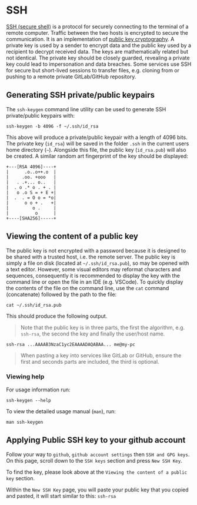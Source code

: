 # SSH
[SSH (secure shell)](https://www.ssh.com/ssh/) is a protocol for securely connecting to the terminal of a remote computer. Traffic between the two hosts is encrypted to secure the communication.
It is an implementation of [public key cryptography](https://www.globalsign.com/en/ssl-information-center/what-is-public-key-cryptography).
A private key is used by a sender to encrypt data and the public key used by a recipient to decrypt received data.
The keys are mathematically related but not identical.
The private key should be closely guarded, revealing a private key could lead to impersonation and data breaches.
Some services use SSH for secure but short-lived sessions to transfer files, e.g. cloning from or pushing to a remote private GitLab/GitHub repository.

## Generating SSH private/public keypairs
The `ssh-keygen` command line utility can be used to generate SSH private/public keypairs with:
```shell
ssh-keygen -b 4096 -f ~/.ssh/id_rsa
```
This above will produce a private/public keypair with a length of 4096 bits. The private key (`id_rsa`) will be saved in the folder `.ssh` in the current users home directory (`~`).
Alongside this file, the public key (`id_rsa.pub`) will also be created.
A similar random art fingerprint of the key should be displayed:
```
+---[RSA 4096]----+
|      .o..o++.o  |
|     .oo. +ooo   |
|   . .+... o..   |
|  . o .* o . + . |
|   o .o S = + E +|
|  .  . = O o = *o|
|      o o + .   +|
|         o .     |
|          o      |
+----[SHA256]-----+
```

## Viewing the content of a public key
The public key is not encrypted with a password because it is designed to be shared with a trusted host, i.e. the remote server.
The public key is simply a file on disk (located at `~/.ssh/id_rsa.pub`), so may be opened with a text editor.
However, some visual editors may reformat characters and sequences, consequently it is recommended to display the key with the command line or open the file in an IDE (e.g. VSCode).
To quickly display the contents of the file on the command line, use the `cat` command (concatenate) followed by the path to the file:
```shell
cat ~/.ssh/id_rsa.pub
```
This should produce the following output.
> Note that the public key is in three parts, the first the algorithm, e.g. `ssh-rsa`, the second the key and finally the user/host name.
```
ssh-rsa ...AAAAB3NzaC1yc2EAAAADAQABAA... me@my-pc
```
> When pasting a key into services like GitLab or GitHub, ensure the first and seconds parts are included, the third is optional.

### Viewing help
For usage information run:
```shell
ssh-keygen --help
```

To view the detailed usage manual (`man`), run:
```shell
man ssh-keygen
```

## Applying Public SSH key to your github account
Follow your way to `github`, `github account settings` then `SSH and GPG keys`.
On this page, scroll down to the `SSH keys` section and press `New SSH Key`.

To find the key, please look above at the `Viewing the content of a public key` section.

Within the `New SSH Key` page, you will paste your public key that you copied and pasted, it will start similar to this:
`ssh-rsa`
